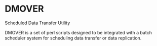 # DMOVER
Scheduled Data Transfer Utility

DMOVER is a set of perl scripts designed to be integrated with a batch scheduler system for scheduling data transfer or data replication.
